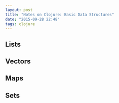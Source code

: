 ```yaml
---
layout: post
title: "Notes on Clojure: Basic Data Structures"
date: "2015-09-28 22:48"
tags: clojure
---
```



Lists
-----
Vectors
-------
Maps
----
Sets
----
